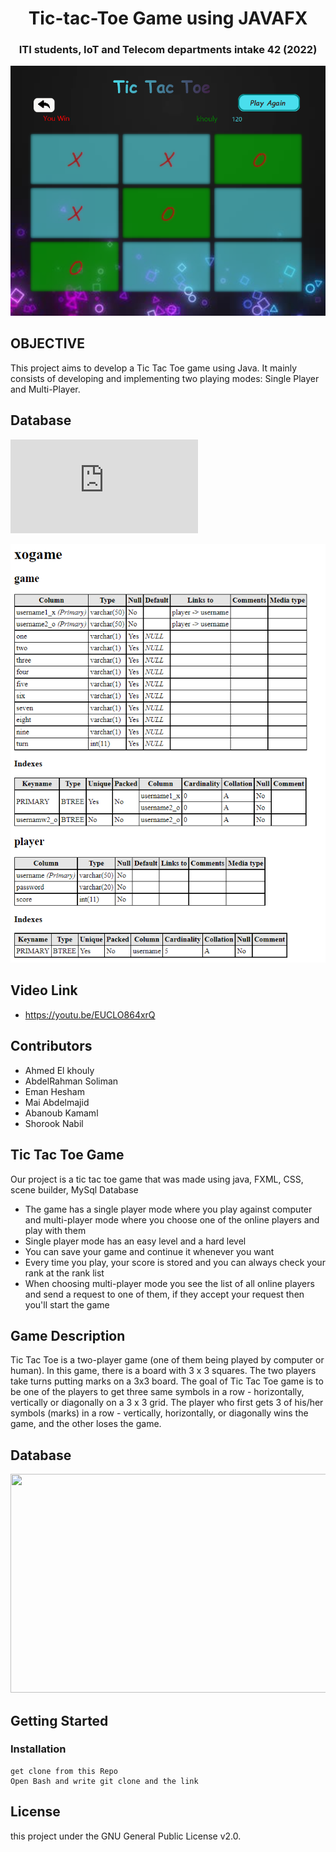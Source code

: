<h1 align="center">Tic-tac-Toe Game using JAVAFX</h1>   
<h3 align="center">ITI students, IoT and Telecom departments intake 42 (2022)</h3>  

<p align="center">
  <img width="550" src="TicTacToeServer/src/ServerHandler/images/2.PNG">
</p>


## OBJECTIVE
This project aims to develop a Tic Tac Toe game using Java. It mainly consists of developing and implementing two playing modes: Single Player and Multi-Player.


## Database

![img](https://fv9-4.failiem.lv/thumb_show.php?i=nrfeucg2t&view)
<p align="center">
  <img width="550" src="TicTacToeServer/src/ServerHandler/images/db.PNG">
</p>


## Video Link 
- https://youtu.be/EUCLO864xrQ 

## Contributors
- Ahmed El khouly
- AbdelRahman Soliman
- Eman Hesham
- Mai Abdelmajid
- Abanoub Kamaml
- Shorook Nabil


## Tic Tac Toe Game
Our project is a tic tac toe game that was made using java, FXML, CSS, scene builder, MySql Database

- The game has a single player mode where you play against computer and multi-player mode where you choose one of the online players and play with them
- Single player mode has an easy level and a hard level
- You can save your game and continue it whenever you want
- Every time you play, your score is stored and you can always check your rank at the rank list
- When choosing multi-player mode you see the list of all online players and send a request to one of them, if they accept your request then you'll start the game


## Game Description

Tic Tac Toe is a two-player game (one of them being played by computer or human). In this game, there is a board with 3 x 3 squares.
The two players take turns putting marks on a 3x3 board. The goal of Tic Tac Toe game is to be one of the players to get three same symbols in a row - horizontally, vertically or diagonally on a 3 x 3 grid. The player who first gets 3 of his/her symbols (marks) in a row - vertically, horizontally, or diagonally wins the game, and the other loses the game.


## Database

<img width="550" height="350" src="https://fv9-4.failiem.lv/thumb_show.php?i=nrfeucg2t&view">

## Getting Started
### Installation

```
get clone from this Repo
Open Bash and write git clone and the link

```


## License
this project under the GNU General Public License v2.0.


